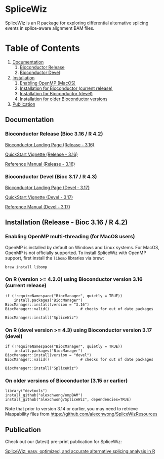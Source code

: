 # SpliceWiz

SpliceWiz is an R package for exploring differential alternative splicing events in splice-aware alignment BAM files.

# Table of Contents

1. [Documentation](#doco)
    1. [Bioconductor Release](#docoRelease)
    2. [Bioconductor Devel](#docoDevel)
2. [Installation](#inst)
    1. [Enabling OpenMP (MacOS)](#OpenMPMac)
    2. [Installation for Bioconductor (current release)](#instRelease)
    3. [Installation for Bioconductor (devel)](#instDevel)
    4. [Installation for older Bioconductor versions](#instLegacy)
3. [Publication](#pub)

## Documentation <a name="doco"></a>

### Bioconductor Release (Bioc 3.16 / R 4.2) <a name="docoRelease"></a>

[Bioconductor Landing Page (Release - 3.16)](https://bioconductor.org/packages/release/bioc/html/SpliceWiz.html)

[QuickStart Vignette (Release - 3.16)](https://bioconductor.org/packages/release/bioc/vignettes/SpliceWiz/inst/doc/SW_QuickStart.html)

[Reference Manual (Release - 3.16)](https://bioconductor.org/packages/release/bioc/manuals/SpliceWiz/man/SpliceWiz.pdf) 

### Bioconductor Devel (Bioc 3.17 / R 4.3) <a name="docoDevel"></a>

[Bioconductor Landing Page (Devel - 3.17)](https://bioconductor.org/packages/devel/bioc/html/SpliceWiz.html)

[QuickStart Vignette (Devel - 3.17)](https://bioconductor.org/packages/devel/bioc/vignettes/SpliceWiz/inst/doc/SW_QuickStart.html)

[Reference Manual (Devel - 3.17)](https://bioconductor.org/packages/devel/bioc/manuals/SpliceWiz/man/SpliceWiz.pdf) 

## Installation (Release - Bioc 3.16 / R 4.2) <a name="inst"></a>

### Enabling OpenMP multi-threading (for MacOS users) <a name="OpenMPMac"></a>

OpenMP is installed by default on Windows and Linux systems. For MacOS, OpenMP
is not officially supported. To install SpliceWiz with OpenMP support, first
install the `libomp` libraries via brew:

```
brew install libomp
```

### On R (version >= 4.2.0) using Bioconductor version 3.16 (current release) <a name="instRelease"></a>

```
if (!requireNamespace("BiocManager", quietly = TRUE))
    install.packages("BiocManager")
BiocManager::install(version = "3.16")
BiocManager::valid()              # checks for out of date packages

BiocManager::install("SpliceWiz")
```

### On R (devel version >= 4.3) using Bioconductor version 3.17 (devel) <a name="instDevel"></a>

```
if (!requireNamespace("BiocManager", quietly = TRUE))
    install.packages("BiocManager")
BiocManager::install(version = "devel")
BiocManager::valid()              # checks for out of date packages

BiocManager::install("SpliceWiz")
```

### On older versions of Bioconductor (3.15 or earlier) <a name="instLegacy"></a>

```
library("devtools")
install_github("alexchwong/ompBAM")
install_github("alexchwong/SpliceWiz", dependencies=TRUE)
```

Note that prior to version 3.14 or earlier, you may need to retrieve
Mappability files from https://github.com/alexchwong/SpliceWizResources

## Publication <a name="pub"></a>

Check out our (latest) pre-print publication for SpliceWiz:

[SpliceWiz: easy, optimized, and accurate alternative splicing analysis in R](https://www.biorxiv.org/content/10.1101/2022.07.05.498887v1)